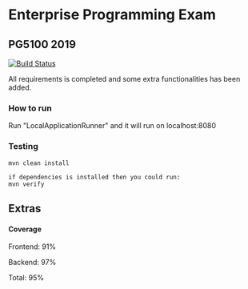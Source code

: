 # Enterprise Programming Exam

## PG5100 2019

[![Build Status](https://travis-ci.org/alexander474/Enterprise_programming_exercise.svg?branch=master)](https://travis-ci.org/alexander474/Enterprise_programming_exercise)

All requirements is completed and some extra functionalities has been added.

### How to run

Run "LocalApplicationRunner" and it will run on localhost:8080

### Testing

```
mvn clean install

if dependencies is installed then you could run:
mvn verify
```



## Extras







#### Coverage

Frontend: 91%

Backend: 97%

Total: 95%


